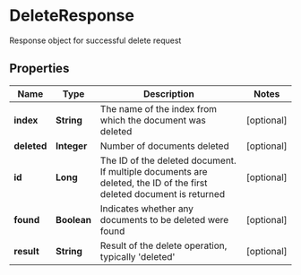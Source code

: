 

# DeleteResponse

Response object for successful delete request

## Properties

| Name | Type | Description | Notes |
|------------ | ------------- | ------------- | -------------|
|**index** | **String** | The name of the index from which the document was deleted |  [optional] |
|**deleted** | **Integer** | Number of documents deleted |  [optional] |
|**id** | **Long** | The ID of the deleted document. If multiple documents are deleted, the ID of the first deleted document is returned |  [optional] |
|**found** | **Boolean** | Indicates whether any documents to be deleted were found |  [optional] |
|**result** | **String** | Result of the delete operation, typically &#39;deleted&#39; |  [optional] |




